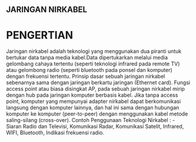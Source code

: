 ## JARINGAN NIRKABEL
# PENGERTIAN
Jaringan nirkabel adalah teknologi yang menggunakan dua piranti untuk bertukar data tanpa media kabel.Data dipertukarkan melalui media gelombang cahaya tertentu (seperti teknologi infrared pada remote TV) atau gelombong radio (seperti bluetooth pada ponsel dan komputer) dengan frekuensi tertentu. Prinsip dasar sebuah jaringan nirkabel sebenarnya sama dengan jaringan berkartu jaringan (Ethernet card). Fungsi access point atau biasa disingkat AP, pada sebuah jaringan nirkabel mirip dengan hub pada jaringan komputer berbasis kabel. Jika tanpa access point, komputer yang mempunyai adapter nirkabel dapat berkomunikasi langsung dengan komputer lainnya, dan hal ini sama dengan hubungan komputer ke komputer (peer-to-peer) dengan menggunakan kabel metode saling-silang (cross-over).  Contoh Penggunaan Teknologi Nirkabel : - Siaran Radio dan Televisi, Komunikasi Radar, Komunikasi Satelit, Infrared, WIFI, Bluetooth, Indikasi frekuensi radio.






